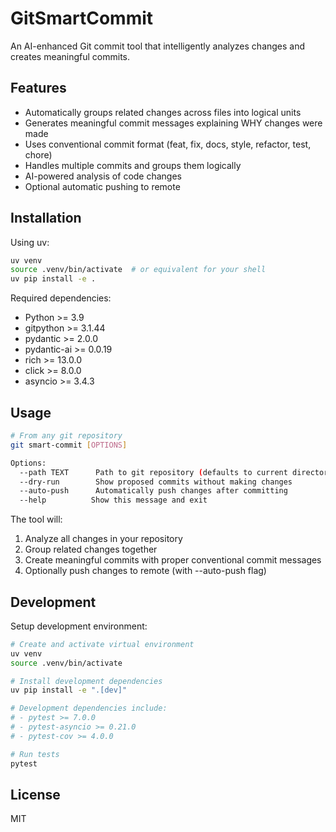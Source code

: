 # GitSmartCommit

An AI-enhanced Git commit tool that intelligently analyzes changes and creates meaningful commits.

## Features

- Automatically groups related changes across files into logical units
- Generates meaningful commit messages explaining WHY changes were made
- Uses conventional commit format (feat, fix, docs, style, refactor, test, chore)
- Handles multiple commits and groups them logically
- AI-powered analysis of code changes
- Optional automatic pushing to remote

## Installation

Using uv:

```bash
uv venv
source .venv/bin/activate  # or equivalent for your shell
uv pip install -e .
```

Required dependencies:
- Python >= 3.9
- gitpython >= 3.1.44
- pydantic >= 2.0.0
- pydantic-ai >= 0.0.19
- rich >= 13.0.0
- click >= 8.0.0
- asyncio >= 3.4.3

## Usage

```bash
# From any git repository
git smart-commit [OPTIONS]

Options:
  --path TEXT      Path to git repository (defaults to current directory)
  --dry-run        Show proposed commits without making changes
  --auto-push      Automatically push changes after committing
  --help          Show this message and exit
```

The tool will:
1. Analyze all changes in your repository
2. Group related changes together
3. Create meaningful commits with proper conventional commit messages
4. Optionally push changes to remote (with --auto-push flag)

## Development

Setup development environment:

```bash
# Create and activate virtual environment
uv venv
source .venv/bin/activate

# Install development dependencies
uv pip install -e ".[dev]"

# Development dependencies include:
# - pytest >= 7.0.0
# - pytest-asyncio >= 0.21.0
# - pytest-cov >= 4.0.0

# Run tests
pytest
```

## License

MIT